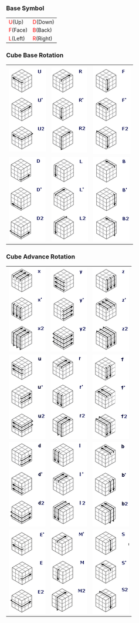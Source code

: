 ### Base Symbol

<table class="hoverable bordered striped responsive-table">
    <tbody>
        <tr>
            <td><span style="color: red;">U</span>(Up)</td>
            <td><span style="color: red;">D</span>(Down)</td>
        </tr>
        <tr>
            <td><span style="color: red;">F</span>(Face)</td>
            <td><span style="color: red;">B</span>(Back)</td>
        </tr>
        <tr>
            <td><span style="color: red;">L</span>(Left)</td>
            <td><span style="color: red;">R</span>(Right)</td>
        </tr>
    </tbody>
</table>

### Cube Base Rotation
<table>
    <tbody>
        <tr>
            <td><img border="0"  src="../res/U.png"></td>
            <td><img border="0"  src="../res/R.png"></td>
            <td><img border="0"  src="../res/F.png"></td>
        </tr>
        <tr>
            <td><img border="0"  src="../res/D.png"></td>
            <td><img border="0"  src="../res/L.png"></td>
            <td><img border="0"  src="../res/B.png"></td>
        </tr>
    </tbody>
</table>

### Cube Advance Rotation
<table>
    <tbody>
        <tr>
            <td><img border="0"  src="../res/X.png"></td>
            <td><img border="0"  src="../res/Y.png"></td>
            <td><img border="0"  src="../res/Z.png"></td>
        </tr>
        <tr>
            <td><img border="0"  src="../res/ui.png"></td>
            <td><img border="0"  src="../res/ri.png"></td>
            <td><img border="0"  src="../res/fi.png"></td>
        </tr>
        <tr>
            <td><img border="0"  src="../res/di.png"></td>
            <td><img border="0"  src="../res/li.png"></td>
            <td><img border="0"  src="../res/bi.png"></td>
        </tr>
        <tr>
            <td><img border="0"  src="../res/E.png"></td>
            <td><img border="0"  src="../res/M.png"></td>
            <td><img border="0"  src="../res/S.png"></td>
        </tr>
    </tbody>
</table>
